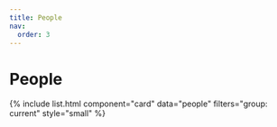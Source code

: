 ```yaml
---
title: People
nav:
  order: 3
---
```


# People

{% include list.html component="card" data="people" filters="group: current" style="small" %}

